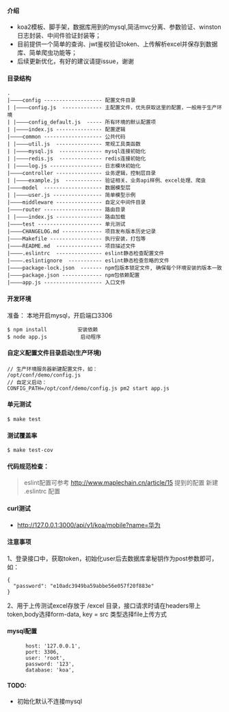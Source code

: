 #### 介绍

 - koa2模板、脚手架，数据库用到的mysql,简洁mvc分离、参数验证、winston日志封装、中间件验证封装等；
 - 目前提供一个简单的查询、jwt鉴权验证token、上传解析excel并保存到数据库、简单爬虫功能等；
 - 后续更新优化，有好的建议请提issue，谢谢


#### 目录结构
```
.
|————config ------------------- 配置文件目录
| |————config.js  ------------- 主配置文件，优先获取这里的配置，一般用于生产环境
| |————config_default.js  ----- 所有环境的默认配置项
| |————index.js --------------- 配置逻辑
|————common ------------------- 公共代码
| |————util.js  --------------- 常规工具类函数
| |————mysql.js  -------------- mysql连接初始化
| |————redis.js  -------------- redis连接初始化
| |————log.js ----------------- 日志模块初始化
|————controller --------------- 业务逻辑，控制层目录
| |————example.js  ------------ 验证相关、业务api样例、excel处理、爬虫
|————model  ------------------- 数据模型层
| |————user.js ---------------- 简单模型示例
|————middleware --------------- 自定义中间件目录
|————router ------------------- 路由目录
| |————index.js --------------- 路由加载
|————test --------------------- 单元测试
|————CHANGELOG.md ------------- 项目发布版本历史记录
|————Makefile ----------------- 执行安装，打包等
|————README.md  --------------- 项目描述文件
|————.eslintrc  --------------- eslint静态检查配置文件
|————.eslintignore  ----------- eslint静态检查忽略的文件
|————package-lock.json  ------- npm包版本锁定文件, 确保每个环境安装的版本一致
|————package.json ------------- npm包依赖配置
|————app.js ------------------- 入口文件
```

#### 开发环境
准备： 本地开启mysql，开启端口3306
```
$ npm install          安装依赖
$ node app.js           启动程序
```


#### 自定义配置文件目录启动(生产环境)

```
// 生产环境服务器新建配置文件，如：
/opt/conf/demo/config.js
// 自定义启动：
CONFIG_PATH=/opt/conf/demo/config.js pm2 start app.js

```

#### 单元测试

```
$ make test
```

#### 测试覆盖率

```
$ make test-cov
```

#### 代码规范检查：

> eslint配置可参考 http://www.maplechain.cn/article/15 提到的配置
> 新建 .eslintrc 配置

#### curl测试

 - http://127.0.0.1:3000/api/v1/koa/mobile?name=华为


#### 注意事项

1、登录接口中，获取token，初始化user后去数据库拿秘钥作为post参数即可，如：
```
{
  "password": "e10adc3949ba59abbe56e057f20f883e"
}
```

2、用于上传测试excel存放于 /excel 目录，接口请求时请在headers带上token,body选择form-data, key = src 类型选择file上传方式

#### mysql配置

```
      host: '127.0.0.1',
      port: 3306,
      user: 'root',
      password: '123',
      database: 'koa',
```

#### TODO: 
- 初始化默认不连接mysql
